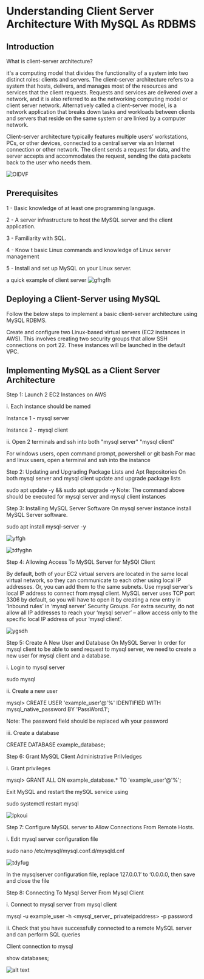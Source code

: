 # Understanding Client Server Architecture With MySQL As RDBMS

## Introduction

 What is client-server architecture?

it's a computing model that divides the functionality of a system into two distinct roles: clients and servers. The client-server architecture refers to a system that hosts, delivers, and manages most of the resources and services that the client requests.    Requests and services are delivered over a network, and it is also referred to as the networking computing model or client server network. Alternatively called a client-server model, is a network application that breaks down tasks and workloads between clients and servers that reside on the same system or are linked by a computer network.

Client-server architecture typically features multiple users’ workstations, PCs, or other devices, connected to a central server via an Internet connection or other network. The client sends a request for data, and the server accepts and accommodates the request, sending the data packets back to the user who needs them. 

![OIDVF](images/client-ser.png)

## Prerequisites

1 - Basic knowledge of at least one programming language.

2 - A server infrastructure to host the MySQL server and the client application.

3 - Familiarity with SQL.

4 - Know t basic Linux commands and knowledge of Linux server management

5 - Install and set up MySQL on your Linux server.

a quick example of client server
![gfhgfh](images/WindowsTerminal_lpFxJqUBF8.png)

## Deploying a Client-Server using MySQL

Follow the below steps to implement a basic client-server architecture using MySQL RDBMS.

Create and configure two Linux-based virtual servers (EC2 instances in AWS). This involves creating two security groups that allow SSH connections on port 22. These instances will be launched in the default VPC. 

## Implementing MySQL as a Client Server Architecture

Step 1: Launch 2 EC2 Instances on AWS

i. Each instance should be named

Instance 1 - mysql server

Instance 2 - mysql client

ii. Open 2 terminals and ssh into both "mysql server" "mysql client"

For windows users, open command prompt, powershell or git bash
For mac and linux users, open a terminal and ssh into the instance

Step 2: Updating and Upgrading Package Lists and Apt Repositories
On both mysql server and mysql client update and upgrade package lists

sudo apt update -y && sudo apt upgrade -y
Note: The command above should be executed for mysql server and mysql client instances

Step 3: Installing MySQL Server Software
On mysql server instance install MySQL Server software.

sudo apt install mysql-server -y

![yffgh](images/mintty_X9RBfbiw17.png)

![tdfyghn](images/mintty_iKav2oO4ho.png)

Step 4: Allowing Access To MySQL Server for MySQl Client

By default, both of your EC2 virtual servers are located in the same local virtual network, so they can communicate to each other using local IP addresses. Or, you can add them to the same subnets.
Use mysql server's local IP address to connect from mysql client. MySQL server uses TCP port 3306 by default, so you will have to open it by creating a new entry in ‘Inbound rules’ in ‘mysql server’ Security Groups. For extra security, do not allow all IP addresses to reach your ‘mysql server’ – allow access only to the specific local IP address of your ‘mysql client’.

![ygsdh](images/msedge_ccpsa4BGZQ.png)

Step 5: Create A New User and Database On MySQL Server In order for mysql client to be able to send request to mysql server, we need to create a new user for mysql client and a database.

i. Login to mysql server

sudo mysql

ii. Create a new user

mysql>  CREATE USER 'example_user'@'%' IDENTIFIED WITH mysql_native_password BY 'PassWord.1';

Note: The password field should be replaced wih your password

iii. Create a database

CREATE DATABASE example_database;

Step 6: Grant MySQL Client Administrative Prilvledges

i. Grant privileges

  mysql> GRANT ALL ON example_database.* TO 'example_user'@'%';

Exit MySQL and restart the mySQL service using

sudo systemctl restart mysql

![lpkoui](images/mintty_t9XXi7ilid.png)

Step 7: Configure MySQL server to Allow Connections From Remote Hosts. 

i. Edit mysql server configuration file

sudo nano /etc/mysql/mysql.conf.d/mysqld.cnf

![tdyfug](images/mintty_DKqJ9NCaaI.png)

In the mysqlserver configuration file, replace 127.0.0.1’ to ‘0.0.0.0, then save and close the file

Step 8: Connecting To Mysql Server From Mysql Client 

i. Connect to mysql server from mysql client

mysql -u example_user -h <mysql_server_ privateipaddress> -p password

ii. Check that you have successfully connected to a remote MySQL server and can perform SQL queries

Client connection to mysql

show databases;

![alt text](images/mintty_iThfrahXtZ.png)








